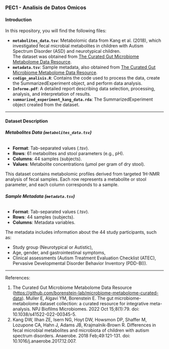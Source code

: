 
### **PEC1 - Analisis de Datos Omicos**

#### **Introduction**
In this repository, you will find the following files:

  - **`metabolites_data.tsv`**: Metabolomic data from Kang et al. (2018), which investigated fecal microbial metabolites in children with Autism Spectrum Disorder (ASD) and neurotypical children.  
  The dataset was obtained from [The Curated Gut Microbiome Metabolome Data Resource](https://github.com/borenstein-lab/microbiome-metabolome-curated-data).
  - **`metadata.tsv`**: Sample metadata, also obtained from [The Curated Gut Microbiome Metabolome Data Resource](https://github.com/borenstein-lab/microbiome-metabolome-curated-data).
  - **`codigo_analisis.R`**: Contains the code used to process the data, create the SummarizedExperiment object, and perform data analysis.
  - **`Informe.pdf`**: A detailed report describing data selection, processing, analysis, and interpretation of results.
  - **`summarized_experiment_kang_data.rda`**: The SummarizedExperiment object created from the dataset.

---
  
#### **Dataset Description**

###### **Metabolites Data (`metabolites_data.tsv`)**
- **Format**: Tab-separated values (.tsv).
- **Rows**: 61 metabolites and stool parameters (e.g., pH).
- **Columns**: 44 samples (subjects).
- **Values**: Metabolite concentrations (μmol per gram of dry stool).

This dataset contains metabolomic profiles derived from targeted 1H-NMR analysis of fecal samples.
Each row represents a metabolite or stool parameter, and each column corresponds to a sample.

###### **Sample Metadata (`metadata.tsv`)**
- **Format**: Tab-separated values (.tsv).
- **Rows**: 44 samples (subjects).
- **Columns**: Metadata variables.

The metadata includes information about the 44 study participants, such as:

  - Study group (Neurotypical or Autistic),
  - Age, gender, and gastrointestinal symptoms,
  - Clinical assessments (Autism Treatment Evaluation Checklist (ATEC), Pervasive Developmental Disorder Behavior Inventory (PDD-BI)).

---
  
References: 

  1. The Curated Gut Microbiome Metabolome Data Resource (https://github.com/borenstein-lab/microbiome-metabolome-curated-data).
  Muller E, Algavi YM, Borenstein E. The gut microbiome-metabolome dataset collection: a curated resource for integrative meta-analysis. NPJ Biofilms Microbiomes. 2022 Oct 15;8(1):79. doi: 10.1038/s41522-022-00345-5.
  2. Kang DW, Ilhan ZE, Isern NG, Hoyt DW, Howsmon DP, Shaffer M, Lozupone CA, Hahn J, Adams JB, Krajmalnik-Brown R. Differences in fecal microbial metabolites and microbiota of children with autism spectrum disorders. Anaerobe. 2018 Feb;49:121-131. doi: 10.1016/j.anaerobe.2017.12.007. 

